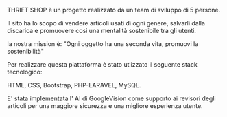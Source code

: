 THRIFT SHOP è un progetto realizzato da un team di sviluppo di 5 persone.

Il sito ha lo scopo di vendere articoli usati di ogni genere, salvarli dalla discarica e promuovere cosi una mentalità sostenibile tra gli utenti.

la nostra mission è: "Ogni oggetto ha una seconda vita, promuovi la sostenibilità"

Per realizzare questa piattaforma è stato utlizzato il seguente stack tecnologico: 

HTML, CSS, Bootstrap, PHP-LARAVEL, MySQL.

E' stata implementata l' AI di GoogleVision come supporto ai revisori degli articoli per una maggiore sicurezza e una migliore esperienza utente.

